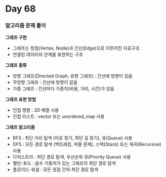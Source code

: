 # Day 68

### 알고리즘 문제 풀이

**그래프 구현**

- 그래프는 정점(Vertex, Node)과 간선(Edge)으로 이루어진 자료구조
- 연결된 데이터의 관계를 표현하는 구조

**그래프 종류**

- 방향 그래프(Directed Graph, 유향 그래프) : 간선에 방향이 있음
- 무방향 그래프 : 간선에 방향이 없음
- 가중 그래프 : 간선마다 가중치(비용, 거리, 시간)가 있음

**그래프 표현 방법**

- 인접 행렬 : 2D 배열 사용
- 인접 리스트 : vector 또는 unordered_map 사용

**그래프 알고리즘**

- BFS : 최단 거리 탐색 (미로 찾기, 최단 길 찾기), 큐(Queue) 사용
- DFS : 모든 경로 탐색 (백트래킹, 퍼즐 문제), 스택(Stack) 또는 재귀(Recursive) 사용
- 다익스트라 : 최단 경로 탐색, 우선순위 큐(Priority Queue) 사용
- 벨만-포드 : 음수 가중치가 있는 그래프의 최단 경로 탐색
- 플로이드-워셜 : 모든 정점 간의 최단 경로 탐색

